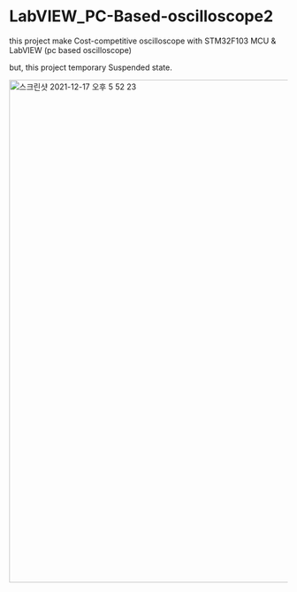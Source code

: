 # LabVIEW_PC-Based-oscilloscope2

this project make Cost-competitive oscilloscope with STM32F103 MCU & LabVIEW
(pc based oscilloscope)

but, this project temporary Suspended state.


<img width="909" alt="스크린샷 2021-12-17 오후 5 52 23" src="https://user-images.githubusercontent.com/31065684/146517921-b803bcb1-3520-4fca-9719-658e60e554a3.png">
